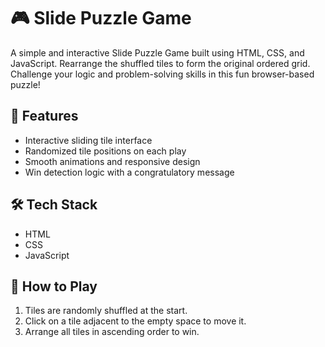# 🎮 Slide Puzzle Game

A simple and interactive Slide Puzzle Game built using HTML, CSS, and JavaScript. Rearrange the shuffled tiles to form the original ordered grid. Challenge your logic and problem-solving skills in this fun browser-based puzzle!

## 🚀 Features

- Interactive sliding tile interface
- Randomized tile positions on each play
- Smooth animations and responsive design
- Win detection logic with a congratulatory message

## 🛠️ Tech Stack

- HTML
- CSS
- JavaScript

## 🎯 How to Play

1. Tiles are randomly shuffled at the start.
2. Click on a tile adjacent to the empty space to move it.
3. Arrange all tiles in ascending order to win.
